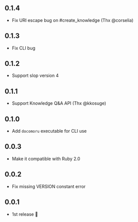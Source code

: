 ## 0.1.4
- Fix URI escape bug on #create_knowledge (Thx @corselia)

## 0.1.3
- Fix CLI bug

## 0.1.2
- Support slop version 4

## 0.1.1
- Support Knowledge Q&A API (Thx @kkosuge)

## 0.1.0
- Add `docomoru` executable for CLI use

## 0.0.3
- Make it compatible with Ruby 2.0

## 0.0.2
- Fix missing VERSION constant error

## 0.0.1
- 1st release :tada:
